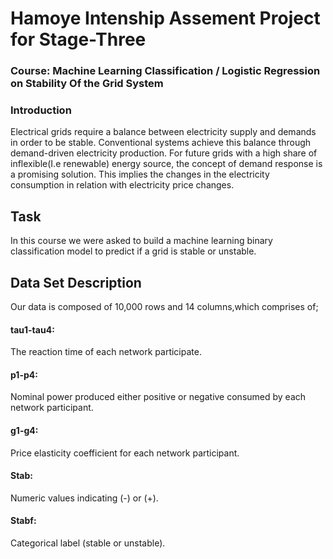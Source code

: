 # Hamoye Intenship Assement Project for Stage-Three 
 
### Course: Machine Learning Classification / Logistic Regression on Stability Of the Grid System 

### Introduction 
Electrical grids require a balance between electricity supply and demands in order to be stable. Conventional systems
achieve this balance through demand-driven electricity production. For future grids with a high share of inflexible(I.e renewable) energy source, the concept of demand response is a promising solution. This implies the changes in the electricity consumption in relation with electricity price changes. 

## Task
In this course we were asked to build a machine learning binary classification model to predict if a grid is stable or unstable.

## Data Set Description 
 Our data is composed of 10,000 rows and 14 columns,which comprises of; 
#### tau1-tau4: 
The reaction time of each network participate.
#### p1-p4:
Nominal power produced either positive or negative consumed by each network participant. 
#### g1-g4:
Price elasticity coefficient for each network participant. 
#### Stab:
Numeric values indicating (-) or (+).
#### Stabf:
Categorical label (stable or unstable). 
 
